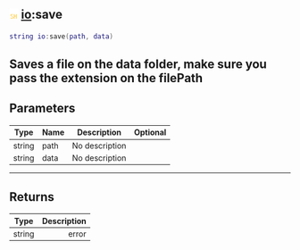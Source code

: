 ## ![shared](.gitbook/assets/shared.png) [io](./home/io):save

```lua
string io:save(path, data)
```

Saves a file on the data folder, make sure you pass the extension on the filePath
------
## Parameters

| Type   | Name | Description | Optional |
| ------ | ---- | ----------- | -------: |
| string | path | No description |  |
| string | data | No description |  |

------
## Returns

| Type   | Description |
| ------ | ----------: |
| string | error |

